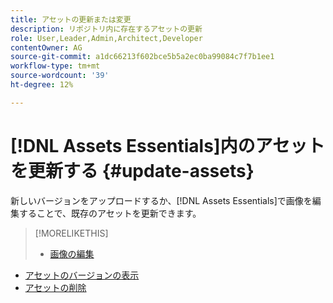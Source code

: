 ```yaml
---
title: アセットの更新または変更
description: リポジトリ内に存在するアセットの更新
role: User,Leader,Admin,Architect,Developer
contentOwner: AG
source-git-commit: a1dc66213f602bce5b5a2ec0ba99084c7f7b1ee1
workflow-type: tm+mt
source-wordcount: '39'
ht-degree: 12%

---
```



# [!DNL Assets Essentials]内のアセットを更新する {#update-assets}

新しいバージョンをアップロードするか、[!DNL Assets Essentials]で画像を編集することで、既存のアセットを更新できます。

<!-- TBD: Discard this article if not too much unique content for it.
Merge the update asset part in manage assets or upload assets.
Edit images article.
Link to versioning once an asset is updated.
-->

>[!MORELIKETHIS]
>
>* [画像の編集](edit-images.md)
* [アセットのバージョンの表示](navigate-view.md#view-versions)
* [アセットの削除](manage-organize.md#delete-assets)

